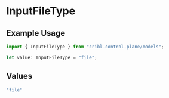 # InputFileType

## Example Usage

```typescript
import { InputFileType } from "cribl-control-plane/models";

let value: InputFileType = "file";
```

## Values

```typescript
"file"
```